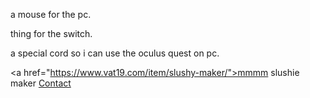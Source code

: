
<p><a href="https://www.amazon.com/dp/B09KT7DGQM/ref=cm_sw_r_apan_glt_fabc_M240J265DHHQYQF24GX6?psc=1">a mouse for the pc</a>.</p>
 
  
<p><a href="https://www.amazon.com/dp/B09M9XD929/ref=cm_sw_r_apan_glt_fabc_XXY0C2Y3BB36JN3JY7P2?_encoding=UTF8&psc=1">thing for the switch</a>.</p>

<p><a href="https://www.amazon.com/dp/B087JKBM6W/ref=cm_sw_r_apan_glt_fabc_dl_9FJ6SYMX0EA2C271HVMW?_encoding=UTF8&psc=1">a special cord so i 
can use the oculus quest on pc</a>.</p>

<a href="https://www.vat19.com/item/slushy-maker/">mmmm slushie maker</a>
<a href="https://www.tutorialspoint.com/about/contact_us.htm">Contact</a>
